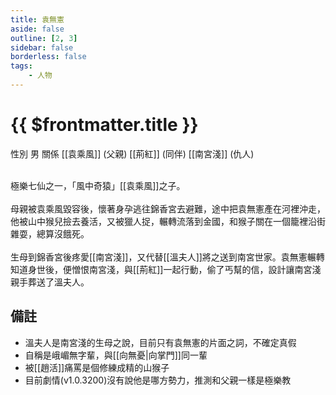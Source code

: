 ```yaml
---
title: 袁無憲
aside: false
outline: [2, 3]
sidebar: false
borderless: false
tags:
    - 人物
---
```


# {{ $frontmatter.title }}

<ChTabs position="bottom">
	<ChTab title="袁無憲">
		<Ch src='/images/characters/special823/normal.png' position='right'/>
		<ChName nameZh='袁無憲' nameEn='Yuan Wu Xian' position='right' />
		<ChTable>
			<ChTr>
				<ChTd isTitle=true>
					性別
				</ChTd>
				<ChTd>
					男
				</ChTd>
			</ChTr>
			<ChTr>
				<ChTd isTitle=true position='center'>
					關係
				</ChTd>
			</ChTr>
			<ChTr>
				<ChTd position='center'>
					[[袁乘風]] (父親)
				</ChTd>
			</ChTr>
			<ChTr>
				<ChTd position='center'>
					[[荊紅]] (同伴)
				</ChTd>
			</ChTr>
			<ChTr>
				<ChTd position='center'>
					[[南宮淺]] (仇人)
				</ChTd>
			</ChTr>
		</ChTable>
	</ChTab>
</ChTabs>
<br><br>

極樂七仙之一，「風中奇猿」[[袁乘風]]之子。
<br><br>
母親被袁乘風毀容後，懷著身孕逃往錦香宮去避難，途中把袁無憲產在河裡沖走，他被山中猴兒撿去養活，又被獵人捉，輾轉流落到金國，和猴子關在一個籠裡沿街雜耍，總算沒餓死。
<br><br>
生母到錦香宮後疼愛[[南宮淺]]，又代替[[溫夫人]]將之送到南宮世家。袁無憲輾轉知道身世後，便憎恨南宮淺，與[[荊紅]]一起行動，偷了丐幫的信，設計讓南宮淺親手葬送了溫夫人。

## 備註

- 溫夫人是南宮淺的生母之說，目前只有袁無憲的片面之詞，不確定真假
- 自稱是峨嵋無字輩，與[[向無憂|向掌門]]同一輩
- 被[[趙活]]痛罵是個修練成精的山猴子
- 目前劇情(v1.0.3200)沒有說他是哪方勢力，推測和父親一樣是極樂教

